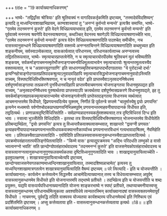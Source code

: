 +++
title = "19 कार्याख्यानाधिकरणम्"

+++
भाष्ये- "तद्विद्वाँसा श्रोत्रियाः' इति श्रुतिवाक्यं न वागादिवकर्तृकमिति द्रष्टव्यम्, "तस्मादेवंविदशिष्यन्' इत्यादि तु माध्यन्दिनाशाखाभिप्रायम्, काण्वशास्वायां तु "अनग्नं कुर्वन्तो मन्यन्ते' इत्यत्रैव समाप्तिः, भाष्ये- "एतमेव तदनमनग्नं कुरुते' इति वेदने विधिप्रत्ययाभावात् इति, एतमेव तदनमनग्नं कुर्वन्तो मन्यन्ते' इति पूर्ववाक्ये मननस्य श्रवणेपि वेदनस्याश्रवणात्, कथञ्चित् वेदनस्य श्रवणेऽपि विधिप्रत्ययाश्रवणाच्चेति भावः, "एतमेव तदनमनग्नं कुर्वन्तो मन्यन्ते' इत्यत्र वेदेन विधिप्रत्ययाश्रवणादिति पाठश्चेत् समीचीनः, नच वासस्त्वानुसन्धाने विधिप्रत्ययाश्रवणादिति वक्त्तव्ये अनग्नताचिन्तने विधिप्रत्ययाश्रवणादिति कथमुच्यत इति शङ्कनीयम्, सर्वस्याऽप्येकत्वात्, वासःकार्यत्वात् परिधानस्य, परिधानकार्यत्वाच्च अनग्नत्वस्य तद्विततिरूपत्वात्, भाष्ये- स्मृत्याचारप्राप्तत्वेनेति, न च स्मृत्याचारयोरपीदमेव श्रुतिवचनं मूलं भविष्यतीति शङ्कयम्, सर्वकर्माङ्गाचमनस्मृतेर्भोजनाङ्गाचमनविधिमूलत्वाभावेन स्मृत्याचारयोः श्रुत्यन्तरमूलत्वस्यैव वक्त्तव्यत्वात्, न च "अग्रवन्त्युदगग्राणि' इति साधारणस्मृतिवचनप्राप्तदर्भोदगग्रतायाः "ये पुरोदञ्चो दर्भाः' इत्यग्निहोत्राङ्गोदगग्रताप्रतिपादकश्रुत्याऽनुवादवदिहापि स्मृत्याचारसिद्धभोजनाङ्गाचमनानुवादोऽस्त्विति वाच्यम्, विस्पष्टविधिविभक्त्तिश्रवणात्, न च नानृतं वदेत' इति प्राप्तस्यैवाऽनृतवदननिषेधस्य दर्शपूणर्मासाङ्गतया तत्प्रकरणे पुनर्विधानवदिहापि प्राप्तस्यैवाचमनस्य भोजनाङ्गतया विधानमुपपद्यत इति वाच्यम्, "अनृतवदननिषेधस्य पुरुषार्थतया प्राप्तस्याऽपि क्रत्वर्थतया दर्शपूर्णमासप्रकरणे विधानमुपपद्यते, इह तु सवर्कर्माङ्गत्वप्रापकस्मृत्याचाराभ्यामेव भोजनाङ्गत्वेनापि प्राप्तेस्तदङ्गतया विधानस्य व्यर्थत्वात् आचमनान्तरमेव विधीयते, द्विप्रणयनवदित्येव युक्त्तम्, निर्णीतं हि पूर्वतन्त्रे सप्तमे "चातुर्मास्येषु द्वयोः प्रणयन्ति' इत्यनेन मध्यमयोः पर्वणोश्चोदकप्राप्तप्रणयनिभिन्नमपूर्वम् प्रणयनान्तरमाहवनीयापादानकं विधीयत इति, तद्वदित्यर्थः । प्राणान्नत्वदृष्टिर्विधित्सितेति - सर्वप्राण्यन्नादनस्यकर्तुमशक्यत्वात् तत्र दृष्टिविधिरसं दिग्ध इति भावः । स्त्रात्वा भुञ्जीतेति विधिददिति - इतरथा तत्र विस्पष्टविधिविभक्त्तिश्रवणात् भोजनान्तरमेव विधीयेतेति प्रतिबन्द्यभिप्रेता, "द्वयोः प्रणयन्ति' इत्यत्र तु विध्यन्तरैकवाक्यत्वासम्भवात्, शाखान्तरे "द्वावग्नी प्रणयतः' इत्याहवनीयापादानकप्रणयनान्तरविधायकवाक्यान्तरैकार्य्याच्च प्रणयनान्तरविधानं गत्यभावादाश्रितम्, नैवमिहेति भावः । प्रतिपन्नस्यैवाऽप्राप्तत्वादिति - एवंविदिति प्रतिपन्नस्यवासस्त्वानुसन्धानस्यैवाऽप्राप्तत्वादित्यर्थः । उपक्रमोपसंहारतात्पर्यलिङ्गोपेतत्वादिति - "किम्मे वासः' इत्याद्युपक्रमस्य "अद्भिः परिदधति लम्भुको ह वासो भवत्यनग्नो भवति' सति छान्दोग्योपसंहारार्थवादस्य "तदनमनग्नं कुरुते' इति वाजसनेयकोपसंहारार्थवादस्य च वासस्त्वानग्नत्वानुसन्धानानुगुणफलसमर्पकतया दृष्टिविध्यनुगुणत्वादिति भावः । शाखाद्वयानुयायित्वाच्चेति - इदमुपलक्षणम् । शाखात्रयानुयायित्वाच्चेत्यपि द्रष्टव्यम्, छान्दोग्यवाजसनेयगतकाण्वमाध्यन्दिनशाखानुयायित्वात्, तस्मादशिष्यन्नाचामेत्' इत्यस्य तु माध्यन्दिनशाखामात्रगतत्वेन शाखात्रयानुयायित्वादिति वैषम्यं द्रष्टव्यम् ॥ परे त्वित्यादि - इति च योजयन्तीति । कार्याख्यानात्- कार्यत्वेन कर्त्तव्यत्वेन सिद्धस्यैव आचामेदित्याख्यानात् तस्य च विधेयत्वासम्भवात् अपूर्वम् वासस्त्वानुसन्धानमेव विधीयते इति योजनान्तरमपि तद्भाष्ये प्रतीयते । तदभिप्रेत्य इति च योजयन्तीति च शब्दः प्रयुक्त्तः, यद्यपि वासःपार्यपरिधानाख्यानादिति योजना शाङ्करभाष्ये न स्पष्टं प्रतीयते, तथाप्याचमनीयास्वप्सु वासस्त्वानुसन्धानम् परिधानार्थमित्युकत्वा अवश्यविधेये त्वन्यतरस्मिन् कार्याख्यानादषां वासस्त्वक्लपनमेवापूर्वं विधीयते । नाचमनम्, पूर्ववद्धि तदिति वाक्यस्य योज्यतया कार्यशब्दस्य परिधानमेवार्थ इति निश्चित्य एवं प्रदर्शितमिति द्रष्टव्यम् । अप्सु कर्त्तव्यताया इति - वासस्त्वानुसन्धानकर्त्तव्यताया इत्यर्थः ॥18॥ ॥ इति कार्याख्यानाधिकरणम् ॥